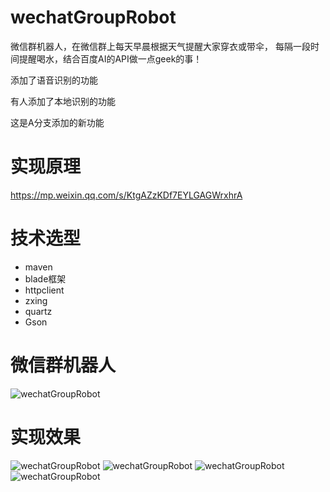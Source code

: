 # wechatGroupRobot
微信群机器人，在微信群上每天早晨根据天气提醒大家穿衣或带伞，
每隔一段时间提醒喝水，结合百度AI的API做一点geek的事！

添加了语音识别的功能

有人添加了本地识别的功能

这是A分支添加的新功能

# 实现原理
 https://mp.weixin.qq.com/s/KtgAZzKDf7EYLGAGWrxhrA

# 技术选型
  - maven
  - blade框架
  - httpclient
  - zxing
  - quartz
  - Gson


# 微信群机器人
![wechatGroupRobot](https://wistbean.github.io/images/download.png)

# 实现效果
![wechatGroupRobot](https://wistbean.github.io/images/wechat1.jpg)
![wechatGroupRobot](https://wistbean.github.io/images/wechat2.jpg)
![wechatGroupRobot](https://wistbean.github.io/images/wechat3.jpg)
![wechatGroupRobot](https://wistbean.github.io/images/wechat4.jpg)


